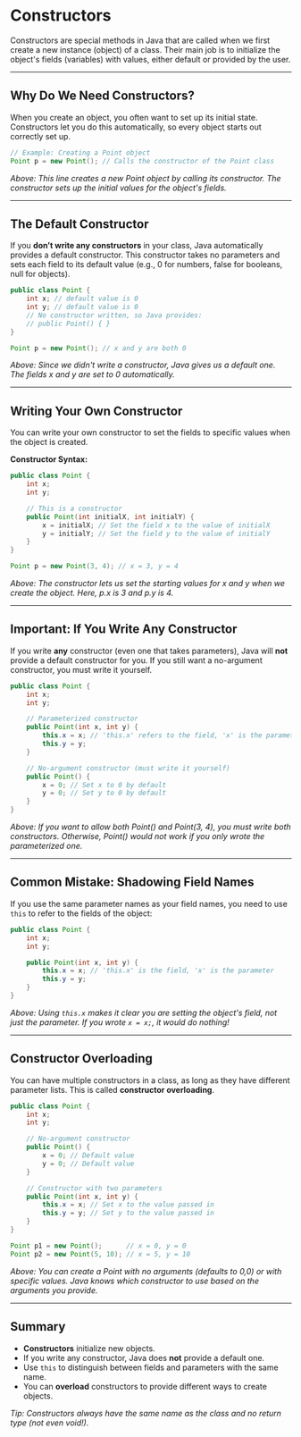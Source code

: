 # Constructors

Constructors are special methods in Java that are called when we first create a new instance (object) of a class. Their main job is to initialize the object's fields (variables) with values, either default or provided by the user.

---

## Why Do We Need Constructors?

When you create an object, you often want to set up its initial state. Constructors let you do this automatically, so every object starts out correctly set up.

```java
// Example: Creating a Point object
Point p = new Point(); // Calls the constructor of the Point class
```
*Above: This line creates a new Point object by calling its constructor. The constructor sets up the initial values for the object's fields.*

---

## The Default Constructor

If you **don’t write any constructors** in your class, Java automatically provides a default constructor. This constructor takes no parameters and sets each field to its default value (e.g., 0 for numbers, false for booleans, null for objects).

```java
public class Point {
    int x; // default value is 0
    int y; // default value is 0
    // No constructor written, so Java provides:
    // public Point() { }
}

Point p = new Point(); // x and y are both 0
```
*Above: Since we didn't write a constructor, Java gives us a default one. The fields x and y are set to 0 automatically.*

---

## Writing Your Own Constructor

You can write your own constructor to set the fields to specific values when the object is created.

**Constructor Syntax:**

```java
public class Point {
    int x;
    int y;

    // This is a constructor
    public Point(int initialX, int initialY) {
        x = initialX; // Set the field x to the value of initialX
        y = initialY; // Set the field y to the value of initialY
    }
}

Point p = new Point(3, 4); // x = 3, y = 4
```
*Above: The constructor lets us set the starting values for x and y when we create the object. Here, p.x is 3 and p.y is 4.*

---

## Important: If You Write Any Constructor

If you write **any** constructor (even one that takes parameters), Java will **not** provide a default constructor for you. If you still want a no-argument constructor, you must write it yourself.

```java
public class Point {
    int x;
    int y;

    // Parameterized constructor
    public Point(int x, int y) {
        this.x = x; // 'this.x' refers to the field, 'x' is the parameter
        this.y = y;
    }

    // No-argument constructor (must write it yourself)
    public Point() {
        x = 0; // Set x to 0 by default
        y = 0; // Set y to 0 by default
    }
}
```
*Above: If you want to allow both Point() and Point(3, 4), you must write both constructors. Otherwise, Point() would not work if you only wrote the parameterized one.*

---

## Common Mistake: Shadowing Field Names

If you use the same parameter names as your field names, you need to use `this` to refer to the fields of the object:

```java
public class Point {
    int x;
    int y;

    public Point(int x, int y) {
        this.x = x; // 'this.x' is the field, 'x' is the parameter
        this.y = y;
    }
}
```
*Above: Using `this.x` makes it clear you are setting the object's field, not just the parameter. If you wrote `x = x;`, it would do nothing!* 

---

## Constructor Overloading

You can have multiple constructors in a class, as long as they have different parameter lists. This is called **constructor overloading**.

```java
public class Point {
    int x;
    int y;

    // No-argument constructor
    public Point() {
        x = 0; // Default value
        y = 0; // Default value
    }

    // Constructor with two parameters
    public Point(int x, int y) {
        this.x = x; // Set x to the value passed in
        this.y = y; // Set y to the value passed in
    }
}

Point p1 = new Point();      // x = 0, y = 0
Point p2 = new Point(5, 10); // x = 5, y = 10
```
*Above: You can create a Point with no arguments (defaults to 0,0) or with specific values. Java knows which constructor to use based on the arguments you provide.*

---

## Summary
- **Constructors** initialize new objects.
- If you write any constructor, Java does **not** provide a default one.
- Use `this` to distinguish between fields and parameters with the same name.
- You can **overload** constructors to provide different ways to create objects.

*Tip: Constructors always have the same name as the class and no return type (not even void!).*
